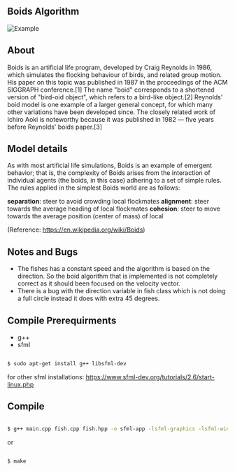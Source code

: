 ## Boids Algorithm
![Example](example.GIF)

## About 
Boids is an artificial life program, developed by Craig Reynolds in 1986, which simulates the flocking behaviour of birds, and related group motion. His paper on this topic was published in 1987 in the proceedings of the ACM SIGGRAPH conference.[1] The name "boid" corresponds to a shortened version of "bird-oid object", which refers to a bird-like object.[2] Reynolds' boid model is one example of a larger general concept, for which many other variations have been developed since. The closely related work of Ichiro Aoki is noteworthy because it was published in 1982 — five years before Reynolds' boids paper.[3] 
## Model details
As with most artificial life simulations, Boids is an example of emergent behavior; that is, the complexity of Boids arises from the interaction of individual agents (the boids, in this case) adhering to a set of simple rules. The rules applied in the simplest Boids world are as follows:

**separation**: steer to avoid crowding local flockmates
**alignment**: steer towards the average heading of local flockmates
**cohesion**: steer to move towards the average position (center of mass) of local 

(Reference: https://en.wikipedia.org/wiki/Boids)

## Notes and Bugs

- The fishes has a constant speed and the algorithm is based on the direction. So the boid algorithm that is implemented is not completely correct as it should been focused on the velocity vector.
- There is a bug with the direction variable in fish class which is not doing a full circle instead it does with extra 45 degrees.
  
## Compile Prerequirments

- g++
- sfml

```bash

$ sudo apt-get install g++ libsfml-dev

```

for other sfml installations: https://www.sfml-dev.org/tutorials/2.6/start-linux.php

## Compile 

```bash

$ g++ main.cpp fish.cpp fish.hpp -o sfml-app -lsfml-graphics -lsfml-window -lsfml-system

```
or 

```bash

$ make
```
